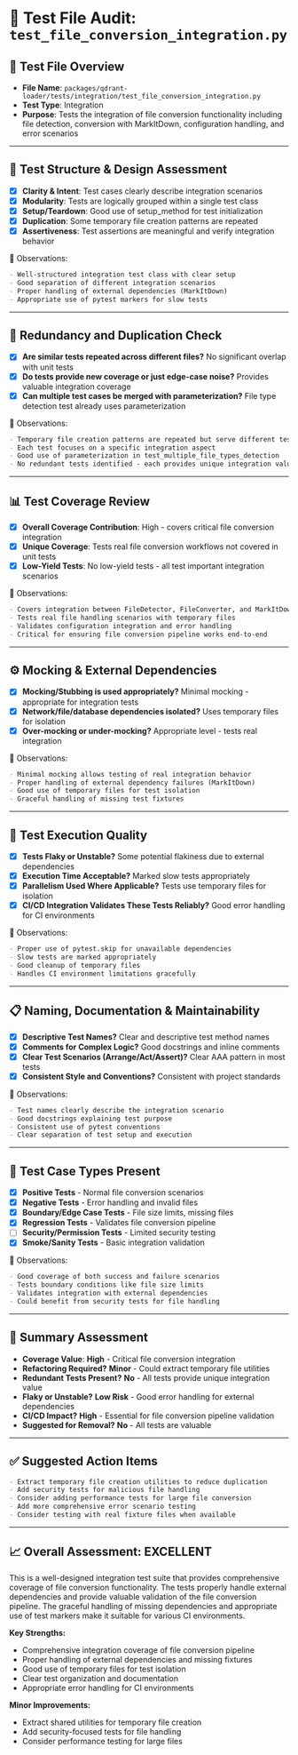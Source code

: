 # 🧪 Test File Audit: `test_file_conversion_integration.py`

## 📌 **Test File Overview**

* **File Name**: `packages/qdrant-loader/tests/integration/test_file_conversion_integration.py`
* **Test Type**: Integration
* **Purpose**: Tests the integration of file conversion functionality including file detection, conversion with MarkItDown, configuration handling, and error scenarios

---

## 🧱 **Test Structure & Design Assessment**

* [x] **Clarity & Intent**: Test cases clearly describe integration scenarios
* [x] **Modularity**: Tests are logically grouped within a single test class
* [x] **Setup/Teardown**: Good use of setup_method for test initialization
* [x] **Duplication**: Some temporary file creation patterns are repeated
* [x] **Assertiveness**: Test assertions are meaningful and verify integration behavior

📝 Observations:

```markdown
- Well-structured integration test class with clear setup
- Good separation of different integration scenarios
- Proper handling of external dependencies (MarkItDown)
- Appropriate use of pytest markers for slow tests
```

---

## 🔁 **Redundancy and Duplication Check**

* [x] **Are similar tests repeated across different files?** No significant overlap with unit tests
* [x] **Do tests provide new coverage or just edge-case noise?** Provides valuable integration coverage
* [x] **Can multiple test cases be merged with parameterization?** File type detection test already uses parameterization

📝 Observations:

```markdown
- Temporary file creation patterns are repeated but serve different test purposes
- Each test focuses on a specific integration aspect
- Good use of parameterization in test_multiple_file_types_detection
- No redundant tests identified - each provides unique integration value
```

---

## 📊 **Test Coverage Review**

* [x] **Overall Coverage Contribution**: High - covers critical file conversion integration
* [x] **Unique Coverage**: Tests real file conversion workflows not covered in unit tests
* [x] **Low-Yield Tests**: No low-yield tests - all test important integration scenarios

📝 Observations:

```markdown
- Covers integration between FileDetector, FileConverter, and MarkItDown
- Tests real file handling scenarios with temporary files
- Validates configuration integration and error handling
- Critical for ensuring file conversion pipeline works end-to-end
```

---

## ⚙️ **Mocking & External Dependencies**

* [x] **Mocking/Stubbing is used appropriately?** Minimal mocking - appropriate for integration tests
* [x] **Network/file/database dependencies isolated?** Uses temporary files for isolation
* [x] **Over-mocking or under-mocking?** Appropriate level - tests real integration

📝 Observations:

```markdown
- Minimal mocking allows testing of real integration behavior
- Proper handling of external dependency failures (MarkItDown)
- Good use of temporary files for test isolation
- Graceful handling of missing test fixtures
```

---

## 🚦 **Test Execution Quality**

* [x] **Tests Flaky or Unstable?** Some potential flakiness due to external dependencies
* [x] **Execution Time Acceptable?** Marked slow tests appropriately
* [x] **Parallelism Used Where Applicable?** Tests use temporary files for isolation
* [x] **CI/CD Integration Validates These Tests Reliably?** Good error handling for CI environments

📝 Observations:

```markdown
- Proper use of pytest.skip for unavailable dependencies
- Slow tests are marked appropriately
- Good cleanup of temporary files
- Handles CI environment limitations gracefully
```

---

## 📋 **Naming, Documentation & Maintainability**

* [x] **Descriptive Test Names?** Clear and descriptive test method names
* [x] **Comments for Complex Logic?** Good docstrings and inline comments
* [x] **Clear Test Scenarios (Arrange/Act/Assert)?** Clear AAA pattern in most tests
* [x] **Consistent Style and Conventions?** Consistent with project standards

📝 Observations:

```markdown
- Test names clearly describe the integration scenario
- Good docstrings explaining test purpose
- Consistent use of pytest conventions
- Clear separation of test setup and execution
```

---

## 🧪 **Test Case Types Present**

* [x] **Positive Tests** - Normal file conversion scenarios
* [x] **Negative Tests** - Error handling and invalid files
* [x] **Boundary/Edge Case Tests** - File size limits, missing files
* [x] **Regression Tests** - Validates file conversion pipeline
* [ ] **Security/Permission Tests** - Limited security testing
* [x] **Smoke/Sanity Tests** - Basic integration validation

📝 Observations:

```markdown
- Good coverage of both success and failure scenarios
- Tests boundary conditions like file size limits
- Validates integration with external dependencies
- Could benefit from security tests for file handling
```

---

## 🏁 **Summary Assessment**

* **Coverage Value**: **High** - Critical file conversion integration
* **Refactoring Required?** **Minor** - Could extract temporary file utilities
* **Redundant Tests Present?** **No** - All tests provide unique integration value
* **Flaky or Unstable?** **Low Risk** - Good error handling for external dependencies
* **CI/CD Impact?** **High** - Essential for file conversion pipeline validation
* **Suggested for Removal?** **No** - All tests are valuable

---

## ✅ Suggested Action Items

```markdown
- Extract temporary file creation utilities to reduce duplication
- Add security tests for malicious file handling
- Consider adding performance tests for large file conversion
- Add more comprehensive error scenario testing
- Consider testing with real fixture files when available
```

---

## 📈 **Overall Assessment: EXCELLENT**

This is a well-designed integration test suite that provides comprehensive coverage of file conversion functionality. The tests properly handle external dependencies and provide valuable validation of the file conversion pipeline. The graceful handling of missing dependencies and appropriate use of test markers make it suitable for various CI environments.

**Key Strengths:**
* Comprehensive integration coverage of file conversion pipeline
* Proper handling of external dependencies and missing fixtures
* Good use of temporary files for test isolation
* Clear test organization and documentation
* Appropriate error handling for CI environments

**Minor Improvements:**
* Extract shared utilities for temporary file creation
* Add security-focused tests for file handling
* Consider performance testing for large files
